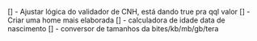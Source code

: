 [] - Ajustar lógica do validador de CNH, está dando true pra qql valor
[] - Criar uma home mais elaborada
[] - calculadora de idade data de nascimento
[] - conversor de tamanhos da bites/kb/mb/gb/tera